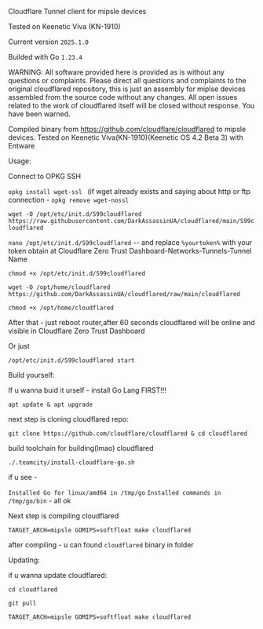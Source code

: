 Cloudflare Tunnel client for mipsle devices

Tested on Keenetic Viva (KN-1910)

Current version `2025.1.0`

Builded with Go `1.23.4`

WARNING: All software provided here is provided as is without any questions or complaints. Please direct all questions and complaints to the original cloudflared repository, this is just an assembly for miplse devices assembled from the source code without any changes. All open issues related to the work of cloudflared itself will be closed without response. You have been warned.

Compiled binary from https://github.com/cloudflare/cloudflared to mipsle devices.
Tested on Keenetic Viva(KN-1910)(Keenetic OS 4.2 Beta 3) with Entware

Usage:

Connect to OPKG SSH

`opkg install wget-ssl `
(if wget already exists and saying about http or ftp connection -  `opkg remove wget-nossl `

`wget -O /opt/etc/init.d/S99cloudflared https://raw.githubusercontent.com/DarkAssassinUA/cloudflared/main/S99cloudflared `


`nano /opt/etc/init.d/S99cloudflared` -- and replace `%yourtoken%` with your token obtain at Cloudflare Zero Trust Dashboard-Networks-Tunnels-Tunnel Name

`chmod +x /opt/etc/init.d/S99cloudflared`

`wget -O /opt/home/cloudflared https://github.com/DarkAssassinUA/cloudflared/raw/main/cloudflared`


`chmod +x /opt/home/cloudflared`

After that - just reboot router,after 60 seconds cloudflared will be online and visible in Cloudflare Zero Trust Dashboard


Or just


`/opt/etc/init.d/S99cloudflared start`


Build yourself:

If u wanna buid it urself - install Go Lang FIRST!!!

`apt update & apt upgrade`

next step is cloning cloudflared repo:

`git clone https://github.com/cloudflare/cloudflared & cd cloudflared`

build toolchain for building(lmao) cloudflared

`./.teamcity/install-cloudflare-go.sh`

if u see - 

`Installed Go for linux/amd64 in /tmp/go`
`Installed commands in /tmp/go/bin` - all ok

Next step is compiling cloudflared

`TARGET_ARCH=mipsle GOMIPS=softfloat make cloudflared`

after compiling - u can found `cloudflared` binary in folder

Updating:


if u wanna update  cloudflared:

`cd cloudflared`

`git pull`

`TARGET_ARCH=mipsle GOMIPS=softfloat make cloudflared`
